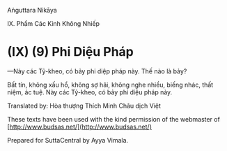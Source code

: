  

Aṅguttara Nikāya

IX. Phẩm Các Kinh Không Nhiếp

# (IX) (9) Phi Diệu Pháp

—Này các Tỷ-kheo, có bảy phi diệp pháp này. Thế nào là bảy?

Bất tín, không xấu hổ, không sợ hãi, không nghe nhiều, biếng nhác, thất niệm, ác tuệ. Này các Tỷ-kheo, có bảy phi diệu pháp này.

Translated by: Hòa thượng Thích Minh Châu dịch Việt

These texts have been used with the kind permission of the webmaster of [http://www.budsas.net/](http://www.budsas.net/)

Prepared for SuttaCentral by Ayya Vimala.
